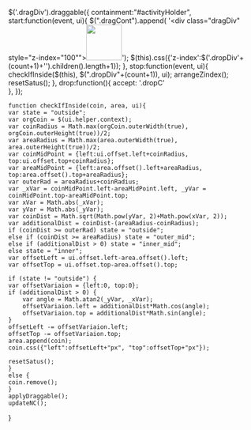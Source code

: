  $('.dragDiv').draggable({
    containment:"#activityHolder",
    start:function(event, ui){
    $(".dragCont").append( '<div class="dragDiv" style="z-index="100""><img src="./images/coin.png" width="72" height="72"></div>');
	$(this).css({'z-index':$('.dropDiv'+(count+1)+'').children().length+1});
    },
    stop:function(event, ui){
	checkIfInside($(this), $(".dropDiv"+(count+1)), ui);
	arrangeZindex();
	resetSatus();
    },
    drop:function(){
    accept: '.dropC'	
    },
    });
    
    
    function checkIfInside(coin, area, ui){
    var state = "outside";
    var orgCoin = $(ui.helper.context);
    var coinRadius = Math.max(orgCoin.outerWidth(true), orgCoin.outerHeight(true))/2;
    var areaRadius = Math.max(area.outerWidth(true), area.outerHeight(true))/2;
    var coinMidPoint = {left:ui.offset.left+coinRadius, top:ui.offset.top+coinRadius};
    var areaMidPoint = {left:area.offset().left+areaRadius, top:area.offset().top+areaRadius};
    var outerRad = areaRadius+coinRadius;
    var _xVar = coinMidPoint.left-areaMidPoint.left, _yVar = coinMidPoint.top-areaMidPoint.top;
    var xVar = Math.abs(_xVar);
    var yVar = Math.abs(_yVar);
    var coinDist = Math.sqrt(Math.pow(yVar, 2)+Math.pow(xVar, 2));
    var additionalDist = coinDist-(areaRadius-coinRadius);
    if (coinDist >= outerRad) state = "outside";
    else if (coinDist >= areaRadius) state = "outer_mid";
    else if (additionalDist > 0) state = "inner_mid";
    else state = "inner";
    var offsetLeft = ui.offset.left-area.offset().left;
    var offsetTop = ui.offset.top-area.offset().top;
    
    if (state != "outside") {
	var offsetVariaion = {left:0, top:0};
	if (additionalDist > 0) {
	    var angle = Math.atan2(_yVar, _xVar);
	    offsetVariaion.left = additionalDist*Math.cos(angle);
	    offsetVariaion.top = additionalDist*Math.sin(angle);
	}
	offsetLeft -= offsetVariaion.left;
	offsetTop -= offsetVariaion.top;
	area.append(coin);
	coin.css({"left":offsetLeft+"px", "top":offsetTop+"px"});
	
	resetSatus();
    }
    else {
	coin.remove();
    }
    applyDraggable();
    updateNC();
}
